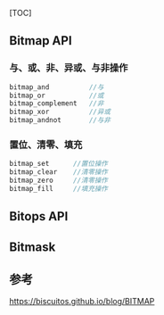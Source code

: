 [TOC]

## Bitmap API

### 与、或、非、异或、与非操作

```c
bitmap_and			//与
bitmap_or			//或
bitmap_complement	//非
bitmap_xor			//异或
bitmap_andnot		//与非
```

### 置位、清零、填充

```c
bitmap_set		//置位操作
bitmap_clear	//清零操作
bitmap_zero		//清零操作
bitmap_fill 	//填充操作
```



## Bitops API

## Bitmask



## 参考

https://biscuitos.github.io/blog/BITMAP